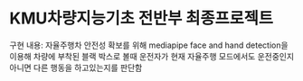 # KMU차량지능기초 전반부 최종프로젝트

구현 내용: 자율주행차 안전성 확보를 위해 mediapipe face and hand detection을 이용해 차량에 부착된 블랙 박스로 볼때 운전자가 현재 자율주행 모드에서도 운전중인지 아니면 다른 행동을 하고있는지를 판단함
